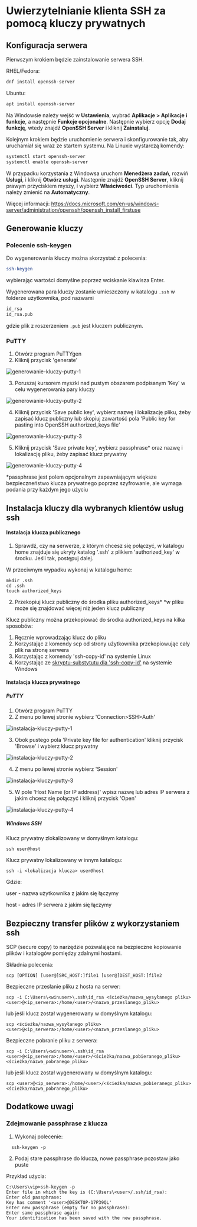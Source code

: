 # Uwierzytelnianie klienta SSH za pomocą kluczy prywatnych

## Konfiguracja serwera

Pierwszym krokiem będzie zainstalowanie serwera SSH. 

RHEL/Fedora: 
```bash
dnf install openssh-server
```

Ubuntu:
```bash
apt install openssh-server
```

Na Windowsie należy wejść w **Ustawienia**, wybrać **Aplikacje > Aplikacje i funkcje**, a następnie  **Funkcje opcjonalne**.
Następnie wybierz opcję **Dodaj funkcję**, wtedy znajdź **OpenSSH Server** i kliknij **Zainstaluj**.

Kolejnym krokiem będzie uruchomienie serwera i skonfigurowanie tak, aby uruchamiał się wraz ze startem systemu.
Na Linuxie wystarczą komendy:
```bash
systemctl start openssh-server
systemctl enable openssh-server
```

W przypadku korzystania z Windowsa uruchom **Menedżera zadań**, rozwiń **Usługi**, i kliknij **Otwórz usługi**. Następnie znajdź **OpenSSH Server**, kliknij prawym przyciskiem myszy, i wybierz **Właściwości**.
Typ uruchomienia należy zmienić na **Automatyczny**.

Więcej informacji:
https://docs.microsoft.com/en-us/windows-server/administration/openssh/openssh_install_firstuse

## Generowanie kluczy
### Polecenie ssh-keygen
Do wygenerowania kluczy można skorzystać z polecenia:
```bash
ssh-keygen
```
wybierając wartości domyślne poprzez wciskanie klawisza Enter.

Wygenerowana para kluczy zostanie umieszczony w katalogu `.ssh` w folderze użytkownika, pod nazwami 
```bash
id_rsa
id_rsa.pub
```
gdzie plik z roszerzeniem `.pub` jest kluczem publicznym.

### PuTTY
1. Otwórz program PuTTYgen
2. Kliknij przycisk 'generate'

![generowanie-kluczy-putty-1](images/generowanie-kluczy-putty-1.png)

3. Poruszaj kursorem myszki nad pustym obszarem podpisanym 'Key' w celu wygenerowania pary kluczy

![generowanie-kluczy-putty-2](images/generowanie-kluczy-putty-2.png)

4. Kliknij przycisk 'Save public key', wybierz nazwę i lokalizację pliku, żeby zapisać klucz publiczny lub skopiuj zawartość pola 'Public key for pasting into OpenSSH authorized_keys file'

![generowanie-kluczy-putty-3](images/generowanie-kluczy-putty-3.png)

5. Kliknij przycisk 'Save private key', wybierz passphrase* oraz nazwę i lokalizację pliku, żeby zapisać klucz prywatny

![generowanie-kluczy-putty-4](images/generowanie-kluczy-putty-4.png)

*passphrase jest polem opcjonalnym zapewniającym większe bezpieczneństwo klucza prywatnego poprzez szyfrowanie, ale wymaga podania przy każdym jego użyciu

## Instalacja kluczy dla wybranych klientów usług ssh
#### Instalacja klucza publicznego
1. Sprawdź, czy na serwerze, z którym chcesz się połączyć, w katalogu home znajduje się ukryty katalog '.ssh' z plikiem 'authorized_key' w środku. Jeśli tak, postępuj dalej.

W przeciwnym wypadku wykonaj w katalogu home:
```
mkdir .ssh
cd .ssh
touch authorized_keys
```
2. Przekopiuj klucz publiczny do środka pliku authorized_keys*
*w pliku może się znajdować więcej niż jeden klucz publiczny

Klucz publiczny można przekopiować do środka authorized_keys na kilka sposobów:
1. Ręcznie wprowadzając klucz do pliku
2. Korzystając z komendy scp od strony użytkownika przekopiowując cały plik na stronę serwera
3. Korzystając z komendy 'ssh-copy-id' na systemie Linux
4. Korzystając ze [skryptu-substytutu dla 'ssh-copy-id'](https://gist.github.com/ceilfors/fb6908dc8ac96e8fc983) na systemie Windows
#### Instalacja klucza prywatnego
##### PuTTY
1. Otwórz program PuTTY
2. Z menu po lewej stronie wybierz 'Connection>SSH>Auth'

![instalacja-kluczy-putty-1](images/instalacja-kluczy-putty-1.png)

3. Obok pustego pola 'Private key file for authentication' kliknij przycisk 'Browse' i wybierz klucz prywatny

![instalacja-kluczy-putty-2](images/instalacja-kluczy-putty-2.png)

4. Z menu po lewej stronie wybierz 'Session'

![instalacja-kluczy-putty-3](images/instalacja-kluczy-putty-3.png)

5. W pole 'Host Name (or IP address)' wpisz nazwę lub adres IP serwera z jakim chcesz się połączyć i kliknij przycisk 'Open'

![instalacja-kluczy-putty-4](images/instalacja-kluczy-putty-4.png)

##### Windows SSH
Klucz prywatny zlokalizowany w domyślnym katalogu:
```
ssh user@host
```
Klucz prywatny lokalizowany w innym katalogu:
```
ssh -i <lokalizacja klucza> user@host
```
Gdzie:

user - nazwa użytkownika z jakim się łączymy

host - adres IP serwera z jakim się łączymy


## Bezpieczny transfer plików z wykorzystaniem ssh

SCP (secure copy) to narzędzie pozwalające na bezpieczne kopiowanie plików i katalogów pomiędzy zdalnymi hostami.

Składnia polecenia:
```
scp [OPTION] [user@]SRC_HOST:]file1 [user@]DEST_HOST:]file2
```

Bezpieczne przesłanie pliku z hosta na serwer:
```
scp -i C:\Users\<winuser>\.ssh\id_rsa <ścieżka/nazwa_wysyłanego pliku> <user>@<ip_serwera>:/home/<user>/<nazwa_przeslanego_pliku>
```

lub jeśli klucz został wygenerowany w domyślnym katalogu:
```
scp <ścieżka/nazwa_wysyłanego pliku> <user>@<ip_serwera>:/home/<user>/<nazwa_przeslanego_pliku>
```

Bezpieczne pobranie pliku z serwera:
```
scp -i C:\Users\<winuser>\.ssh\id_rsa <user>@<ip_serwera>:/home/<user>/<ścieżka/nazwa_pobieranego_pliku> <ścieżka/nazwa_pobranego_pliku>
```

lub jeśli klucz został wygenerowany w domyślnym katalogu:
```
scp <user>@<ip_serwera>:/home/<user>/<ścieżka/nazwa_pobieranego_pliku> <ścieżka/nazwa_pobranego_pliku>
```
  
## Dodatkowe uwagi
### Zdejmowanie passphrase z klucza
1. Wykonaj polecenie:
```
  ssh-keygen -p
```
2. Podaj stare passphrase do klucza, nowe passphrase pozostaw jako puste

Przykład użycia:
```
C:\Users\vip>ssh-keygen -p
Enter file in which the key is (C:\Users\<user>/.ssh/id_rsa):
Enter old passphrase:
Key has comment '<user>@DESKTOP-17P39QL'
Enter new passphrase (empty for no passphrase):
Enter same passphrase again:
Your identification has been saved with the new passphrase.
```
